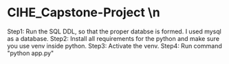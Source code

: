 # CIHE_Capstone-Project \n
Step1: Run the SQL DDL, so that the proper databse is formed. I used mysql as a database.
Step2: Install all requirements for the python and make sure you use venv inside python.
Step3: Activate the venv.
Step4: Run command "python app.py"
